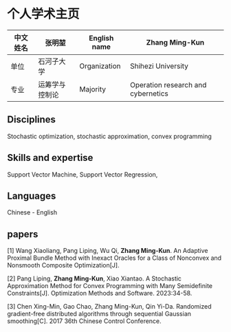 # 个人学术主页

|中文姓名 | 张明堃| English name| Zhang Ming-Kun|
|---|---|---|---|
|单位 |石河子大学| Organization| Shihezi University|
|专业|运筹学与控制论|Majority|Operation research and cybernetics|

## Disciplines
Stochastic optimization, stochastic approximation, convex programming
## Skills and expertise
Support Vector Machine, Support Vector Regression, 


## Languages
Chinese - English

## papers
[1] Wang Xiaoliang, Pang Liping, Wu Qi, **Zhang Ming-Kun**. An Adaptive Proximal Bundle Method with Inexact Oracles for a Class of Nonconvex and Nonsmooth Composite Optimization[J].

[2] Pang Liping, **Zhang Ming-Kun**, Xiao Xiantao. A Stochastic Approximation Method for Convex Programming with Many Semidefinite Constraints[J]. Optimization Methods and Software. 2023:34-58.

[3] Chen Xing-Min, Gao Chao, Zhang Ming-Kun, Qin Yi-Da. Randomized gradient-free distributed algorithms through sequential Gaussian smoothing[C].  2017 36th Chinese Control Conference. 
